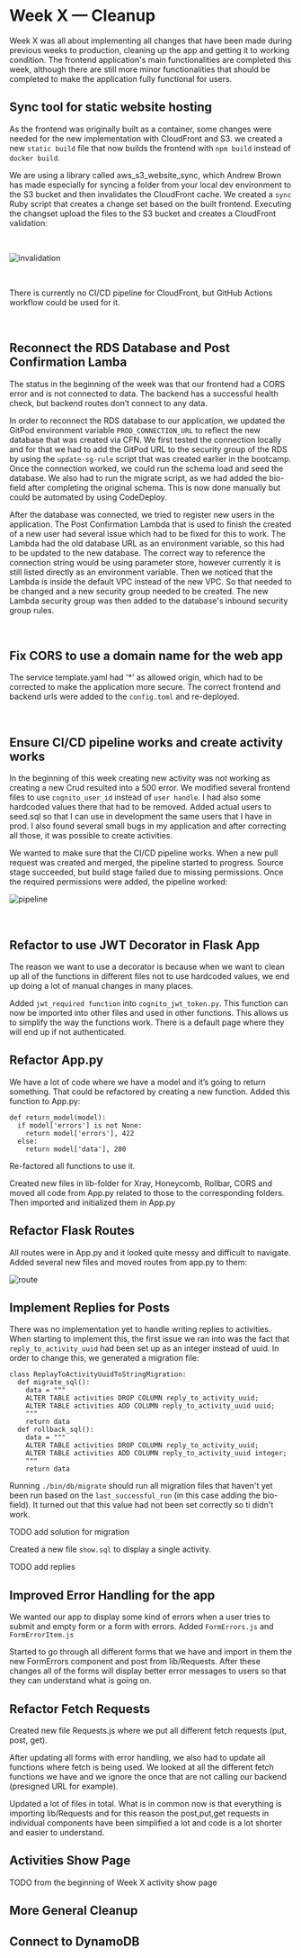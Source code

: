 # Week X — Cleanup

Week X was all about implementing all changes that have been made during previous weeks to production, cleaning up the app and getting it to working condition. The frontend application's main functionalities are completed this week, although there are still more minor functionalities that should be completed to make the application fully functional for users. 

## Sync tool for static website hosting

As the frontend was originally built as a container, some changes were needed for the new implementation with CloudFront and S3. we created a new ``static build`` file that now builds the frontend with ``npm build`` instead of ``docker build``. 

We are using a library called aws_s3_website_sync, which Andrew Brown has made especially for syncing a folder from your local dev environment to the S3 bucket and then invalidates the CloudFront cache. We created a ``sync`` Ruby script that creates a change set based on the built frontend. Executing the changset upload the files to the S3 bucket and creates a CloudFront validation:

&nbsp;

![invalidation](assets/invalidation.png)

&nbsp;

There is currently no CI/CD pipeline for CloudFront, but GitHub Actions workflow could be used for it.

&nbsp;

## Reconnect the RDS Database and Post Confirmation Lamba

The status in the beginning of the week was that our frontend had a CORS error and is not connected to data. The backend has a successful health check, but backend routes don’t connect to any data.

In order to reconnect the RDS database to our application, we updated the GitPod environment variable ``PROD_CONNECTION_URL`` to reflect the new database that was created via CFN. We first tested the connection locally and for that we had to add the GitPod URL to the security group of the RDS by using the ``update-sg-rule`` script that was created earlier in the bootcamp. Once the connection worked, we could run the schema load and seed the database. We also had to run the migrate script, as we had added the bio-field after completing the original schema. This is now done manually but could be automated by using CodeDeploy.

After the database was connected, we tried to register new users in the application. The Post Confirmation Lambda that is used to finish the created of a new user had several issue which had to be fixed for this to work. The Lambda had the old database URL as an environment variable, so this had to be updated to the new database. The correct way to reference the connection string would be using parameter store, however currently it is still listed directly as an environment variable. Then we noticed that the Lambda is inside the default VPC instead of the new VPC. So that needed to be changed and a new security group needed to be created. The new Lambda security group was then added to the database's inbound security group rules. 

&nbsp;

## Fix CORS to use a domain name for the web app

The service template.yaml had '*' as allowed origin, which had to be corrected to make the application more secure. The correct frontend and backend urls were added to the ``config.toml`` and re-deployed.

&nbsp;

## Ensure CI/CD pipeline works and create activity works

In the beginning of this week creating new activity was not working as creating a new Crud resulted into a 500 error. We modified several frontend files to use ``cognito_user_id`` instead of ``user handle``. I had also some hardcoded values there that had to be removed. Added actual users to seed.sql so that I can use in development the same users that I have in prod. I also found several small bugs in my application and after correcting all those, it was possible to create activities.

We wanted to make sure that the CI/CD pipeline works. When a new pull request was created and merged, the pipeline started to progress. Source stage succeeded, but build stage failed due to missing permissions. Once the required permissions were added, the pipeline worked:

![pipeline](assets/pipeline.png)

&nbsp;

## Refactor to use JWT Decorator in Flask App

The reason we want to use a decorator is because when we want to clean up all of the functions in different files not to use hardcoded values, we end up doing a lot of manual changes in many places.

Added ``jwt_required function`` into ``cognito_jwt_token.py``. This function can now be imported into other files and used in other functions. This allows us to simplify the way the functions work. There is a default page where they will end up if not authenticated. 

## Refactor App.py

We have a lot of code where we have a model and it’s going to return something. That could be refactored by creating a new function. Added this function to App.py:

```
def return_model(model):
  if model['errors'] is not None:
    return model['errors'], 422
  else:
    return model['data'], 200
```

Re-factored all functions to use it.

Created new files in lib-folder for Xray, Honeycomb, Rollbar, CORS and moved all code from App.py related to those to the corresponding folders. Then imported and initialized them in App.py

## Refactor Flask Routes

All routes were in App.py and it looked quite messy and difficult to navigate.  Added several new files and moved routes from app.py to them:

![route](assets/routes_folders.png)

## Implement Replies for Posts

There was no implementation yet to handle writing replies to activities. When starting to implement this, the first issue we ran into was the fact that ``reply_to_activity_uuid`` had been set up as an integer instead of uuid. In order to change this, we generated a migration file:
```
class ReplayToActivityUuidToStringMigration:
  def migrate_sql():
    data = """
    ALTER TABLE activities DROP COLUMN reply_to_activity_uuid;
    ALTER TABLE activities ADD COLUMN reply_to_activity_uuid uuid;
    """
    return data
  def rollback_sql():
    data = """
    ALTER TABLE activities DROP COLUMN reply_to_activity_uuid;
    ALTER TABLE activities ADD COLUMN reply_to_activity_uuid integer;
    """
    return data
```
Running ``./bin/db/migrate`` should run all migration files that haven't yet been run based on the ``last_successful_run`` (in this case adding the bio-field). It turned out that this value had not been set correctly so ti didn't work. 

TODO add solution for migration

Created a new file ``show.sql`` to display a single activity. 

TODO add replies


## Improved Error Handling for the app

We wanted our app to display some kind of errors when a user tries to submit and empty form or a form with errors. Added ``FormErrors.js`` and ``FormErrorItem.js``

Started to go through all different forms that we have and import in them the new FormErrors component and post from lib/Requests. After these changes all of the forms will display better error messages to users so that they can understand what is going on.

## Refactor Fetch Requests

Created new file Requests.js where we put all different fetch requests (put, post, get).

After updating all  forms with error handling, we also had to update all functions where fetch is being used.  We looked at all the different fetch functions we have and we ignore the once that are not calling our backend (presigned URL for example).

Updated a lot of files in total. What is in common now is that everything is importing lib/Requests and for this reason the post,put,get requests in individual components have been simplified a lot and code is a lot shorter and easier to understand.

## 	Activities Show Page

TODO from the beginning of Week X activity show page

## More General Cleanup 

## Connect to DynamoDB
